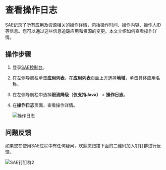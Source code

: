 # 查看操作日志

SAE记录了所有应用及资源相关的操作详情，包括操作时间、操作内容、操作人ID等信息。您可以通过这些信息追踪应用和资源的变更。本文介绍如何查看操作详情。

## 操作步骤

1.  登录[SAE控制台](https://sae.console.aliyun.com)。

2.  在左侧导航栏单击**应用列表**，在**应用列表**页面上方选择**地域**，单击具体应用名称。

3.  在左侧导航栏中选择**限流降级（仅支持Java）** \> **操作日志**。

4.  在**操作日志**页面，查看操作详情。

    ![操作日志](https://static-aliyun-doc.oss-cn-hangzhou.aliyuncs.com/assets/img/zh-CN/5494680061/p169658.png)


## 问题反馈

如果您在使用SAE过程中有任何疑问，欢迎您扫描下面的二维码加入钉钉群进行反馈。

![SAE钉钉群2](https://static-aliyun-doc.oss-cn-hangzhou.aliyuncs.com/assets/img/zh-CN/5885359951/p72048.png)


